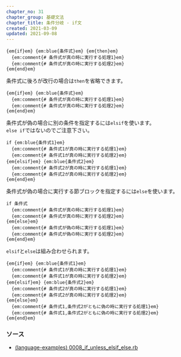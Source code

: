 ```yaml
---
chapter_no: 31
chapter_group: 基礎文法
chapter_title: 条件分岐 - if文
created: 2021-03-09
updated: 2021-09-08
---
```

```syntax:if文
{em{if}em} {em:blue{条件式}em} {em{then}em}
  {em:comment{# 条件式が真の時に実行する処理1}em}
  {em:comment{# 条件式が真の時に実行する処理2}em}
{em{end}em}
```

条件式に後ろが改行の場合は`then`を省略できます。
```syntax:if文 (then省略)
{em{if}em} {em:blue{条件式}em}
  {em:comment{# 条件式が真の時に実行する処理1}em}
  {em:comment{# 条件式が真の時に実行する処理2}em}
{em{end}em}
```

条件式が偽の場合に別の条件を指定するには`elsif`を使います。  
`else if`ではないのでご注意下さい。
```syntax:if-elsif文
if {em:blue{条件式1}em}
  {em:comment{# 条件式1が真の時に実行する処理1}em}
  {em:comment{# 条件式1が真の時に実行する処理2}em}
{em{elsif}em} {em:blue{条件式2}em}
  {em:comment{# 条件式2が真の時に実行する処理1}em}
  {em:comment{# 条件式2が真の時に実行する処理2}em}
{em{end}em}
```

条件式が偽の場合に実行する節ブロックを指定するには`else`を使います。
```syntax:if-else文
if 条件式
  {em:comment{# 条件式が真の時に実行する処理1}em}
  {em:comment{# 条件式が真の時に実行する処理2}em}
{em{else}em}
  {em:comment{# 条件式が偽の時に実行する処理1}em}
  {em:comment{# 条件式が偽の時に実行する処理2}em}
{em{end}em}
```

`elsif`と`else`は組み合わせられます。
```syntax:if-elsif-else文
{em{if}em} {em:blue{条件式1}em}
  {em:comment{# 条件式1が真の時に実行する処理1}em}
  {em:comment{# 条件式1が真の時に実行する処理2}em}
{em{elsif}em} {em:blue{条件式2}em}
  {em:comment{# 条件式2が真の時に実行する処理1}em}
  {em:comment{# 条件式2が真の時に実行する処理2}em}
{em{else}em}
  {em:comment{# 条件式1,条件式2がともに偽の時に実行する処理1}em}
  {em:comment{# 条件式1,条件式2がともに偽の時に実行する処理2}em}
{em{end}em}
```

### ソース
- [(language-examples) 0008_if_unless_elsif_else.rb](https://github.com/fumokmm/language-examples/blob/main/Ruby/0008_if_unless_elsif_else.rb)
